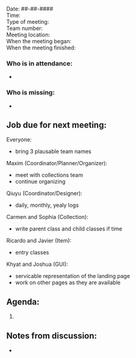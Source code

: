 Date: ##-##-#### <br>
Time: <br> 
Type of meeting: <br>
Team number: <br>
Meeting location: <br>
When the meeting began: <br> 
When the meeting finished:

### Who is in attendance:
-

### Who is missing:
-

## Job due for next meeting:
Everyone:
- bring 3 plausable team names

Maxim (Coordinator/Planner/Organizer):
- meet with collections team
- continue organizing

Qiuyu (Coordinator/Designer):
- daily, monthly, yealy logs

Carmen and Sophia (Collection):
- write parent class and child classes if time 

Ricardo and Javier (Item):
- entry classes 

Khyat and Joshua (GUI):
- servicable representation of the landing page
- work on other pages as they are available

## Agenda:
1. 

## Notes from discussion:
-
